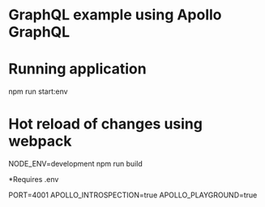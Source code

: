 # GraphQL example using Apollo GraphQL

# Running application
npm run start:env

# Hot reload of changes using webpack

NODE_ENV=development npm run build

*Requires .env

PORT=4001
APOLLO_INTROSPECTION=true
APOLLO_PLAYGROUND=true
